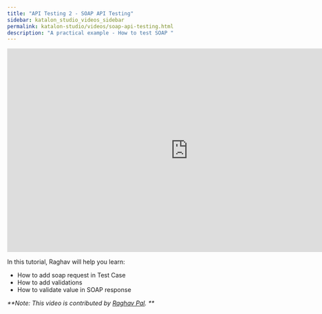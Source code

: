 ```yaml
---
title: "API Testing 2 - SOAP API Testing"
sidebar: katalon_studio_videos_sidebar
permalink: katalon-studio/videos/soap-api-testing.html
description: "A practical example - How to test SOAP "
---
```

<iframe width="840" height="473" src="https://www.youtube.com/embed/i8WL-54BV30" frameborder="0" allow="autoplay; encrypted-media" allowfullscreen="">&nbsp;</iframe>


In this tutorial, Raghav will help you learn:

* How to add soap request in Test Case
* How to add validations
* How to validate value in SOAP response

_**Note: This video is contributed by [Raghav Pal](https://www.youtube.com/channel/UCTt7pyY-o0eltq14glaG5dg). **_
